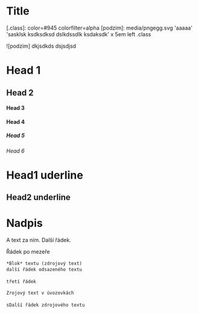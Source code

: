 # Title

[.class]: color=#945 colorfilter=alpha
[podzim]: media/pngegg.svg 'aaaaa' 'sasklsk ksdksdksd dslkdssdlk ksdaksdk'  x 5em left .class

![podzim] dkjsdkds dsjsdjsd

# Head 1
## Head 2
#### Head 3
#### Head 4
##### Head 5
###### Head 6

Head1 uderline
=============

Head2 underline
---------------

# Nadpis
A text za ním.
Další řádek.

Řádek po mezeře

    *Blok* textu (zdrojový text)
    další řádek odsazeného textu

    třetí řádek

```jsjs
Zrojový text v úvozovkách

sDalší řádek zdrojového textu
```


